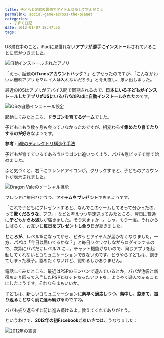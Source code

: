 ```yaml
---
title: 子どもと地球の裏側でアイテム交換して学んだこと
permalink: social-game-across-the-planet
categories:
  - 子育て日記
date: 2012-01-07 18:47:55
tags:
---
```


US滞在中のこと。iPadに見慣れない**アプリが勝手にインストール**されていることに気がつきました。

![自動インストールされたアプリ](/images/ia-kid/201111-dragon-vale-installed.png)

「えっ、話題の**iTunesアカウントハック**？」とアセったのですが、「こんなかわいい無料アプリをワルイ人は入れないだろう」と考え直し、思い出しました。

最近のiOSはアプリがデバイス間で同期されるので、**日本にいる子どもがインストールしたアプリがUSにいるパパのiPadに自動インストールされた**のです。

![iOSの自動インストール設定](/images/ia-kid/201111-ios-auto-install.png)

起動してみたところ、**ドラゴンを育てるゲーム**でした。

子どもにもう数ヶ月も会っていなかったのですが、相変わらず**集めたり育てたりするのが好き**なようです。

**参考** : [5歳のディレクトリ構造化手法](../directory-structure-by-5years-child/)

子どもが育てているであろうドラゴンに追いつくよう、パパも急ピッチで育て始めました。

ふと気づくと、右下にフレンドアイコンが。クリックすると、子どものアカウントが表示されました。

![Dragon Valeのソーシャル機能](/images/ia-kid/201111-dragon-vale-social.png)

フレンドに毎日ひとづつ、**アイテムをプレゼント**できるようです。

「これで子どもにプレゼントすると、なんでこのゲームしてるって分かったの、って**驚くだろうな**、フフ。」などと考えつつ早速送ってみたところ、翌日に普通に**子どもからお返し**が届きました。そう来ますか...。じゃ、もう一度。それからしばらく、お互いに**毎日をプレゼントし合う**日が続きました。

**ところが**、レベル15になってから、ピタッとアイテムが届かなくなりました。一方、パパは「今日は届いてるかな？」と毎日ワクワクしながらログインするので、次第にパパだけレベル20に...。チャット機能がないので、同じアプリを起動してくれないとコミュニケーションできないのです。どうやら子どもは、飽きてしまった様子。認めたくないけど、認めるしかありません。

電話してみたところ、最近はPSPのモンハンで遊んでいるとか。パパが池袋と新宿を走り回って入手したPSPとセットだったソフトを、ようやく遊んでみることにしたようです。それならまぁいいか。

子どもは、新しいコミュニケーションに**素早く適応しつつ、熱中し、飽きて、振り返ることなく前に進み続ける**のですね。

パパも振り返らずに前に進み続けるよ。教えてくれてありがとう。

というわけで、**2012年の初Facebookごあいさつ**はこうなりました：

![2012年の宣言](/images/ia-kid/201111-dragon-vale-2012.png)